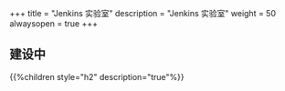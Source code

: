 +++
title = "Jenkins 实验室"
description = "Jenkins 实验室"
weight = 50
alwaysopen = true
+++

## 建设中

{{%children style="h2" description="true"%}}
